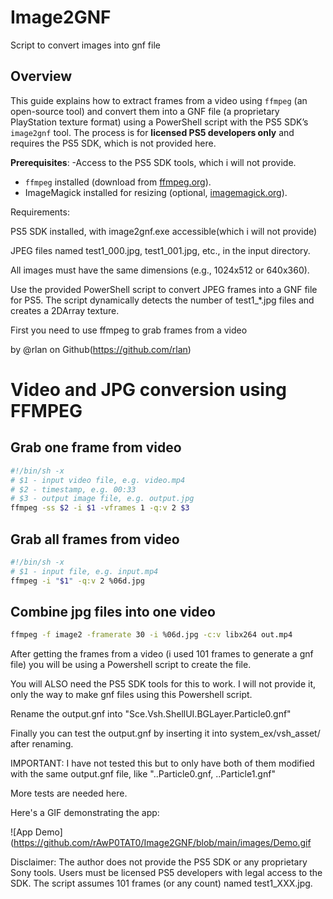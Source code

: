 # Image2GNF
Script to convert images into gnf file

## Overview
This guide explains how to extract frames from a video using `ffmpeg` (an open-source tool) and convert them into a GNF file (a proprietary PlayStation texture format) using a PowerShell script with the PS5 SDK’s `image2gnf` tool. The process is for **licensed PS5 developers only** and requires the PS5 SDK, which is not provided here.

**Prerequisites**:
-Access to the PS5 SDK tools, which i will not provide.
- `ffmpeg` installed (download from [ffmpeg.org](https://ffmpeg.org)).
- ImageMagick installed for resizing (optional, [imagemagick.org](https://imagemagick.org)).

Requirements:

PS5 SDK installed, with image2gnf.exe accessible(which i will not provide)

JPEG files named test1_000.jpg, test1_001.jpg, etc., in the input directory.

All images must have the same dimensions (e.g., 1024x512 or 640x360).

Use the provided PowerShell script to convert JPEG frames into a GNF file for PS5. The script dynamically detects the number of test1_*.jpg files and creates a 2DArray texture.


First you need to use ffmpeg to grab frames from a video

by @rlan on Github(https://github.com/rlan)
# Video and JPG conversion using FFMPEG

## Grab one frame from video

```sh
#!/bin/sh -x
# $1 - input video file, e.g. video.mp4
# $2 - timestamp, e.g. 00:33
# $3 - output image file, e.g. output.jpg
ffmpeg -ss $2 -i $1 -vframes 1 -q:v 2 $3
```

## Grab all frames from video

```sh
#!/bin/sh -x
# $1 - input file, e.g. input.mp4
ffmpeg -i "$1" -q:v 2 %06d.jpg
```

## Combine jpg files into one video

```sh
ffmpeg -f image2 -framerate 30 -i %06d.jpg -c:v libx264 out.mp4
```

After getting the frames from a video (i used 101 frames to generate a gnf file) you will be using a Powershell script to create the file.

You will ALSO need the PS5 SDK tools for this to work. I will not provide it, only the way to make gnf files using this Powershell script.


Rename the output.gnf into "Sce.Vsh.ShellUI.BGLayer.Particle0.gnf"

Finally you can test the output.gnf by inserting it into system_ex/vsh_asset/ after renaming.

IMPORTANT:
I have not tested this but to only have both of them modified with the same output.gnf file, like "..Particle0.gnf, ..Particle1.gnf"

More tests are needed here.

Here's a GIF demonstrating the app:

![App Demo](https://github.com/rAwP0TAT0/Image2GNF/blob/main/images/Demo.gif




Disclaimer: The author does not provide the PS5 SDK or any proprietary Sony tools. Users must be licensed PS5 developers with legal access to the SDK. The script assumes 101 frames (or any count) named test1_XXX.jpg. 
